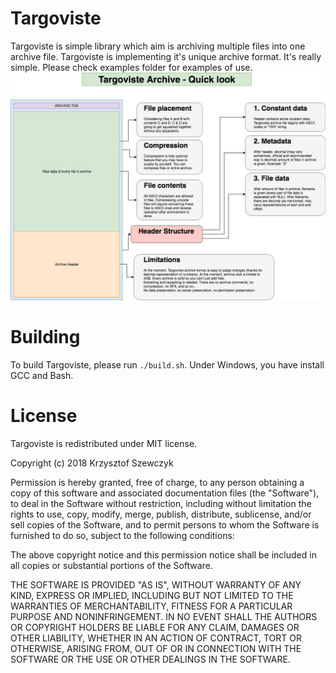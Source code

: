 # Targoviste

Targoviste is simple library which aim is archiving multiple files into one archive file.
Targoviste is implementing it's unique archive format. It's really simple. Please check examples folder for examples of use.
![Diagram](https://raw.githubusercontent.com/KrzysztofSzewczyk/Targoviste/master/archiveformat.jpg)

# Building
To build Targoviste, please run `./build.sh`. Under Windows, you have install GCC and Bash.

# License
Targoviste is redistributed under MIT license.

Copyright (c) 2018 Krzysztof Szewczyk

Permission is hereby granted, free of charge, to any person obtaining a copy
of this software and associated documentation files (the "Software"), to deal
in the Software without restriction, including without limitation the rights
to use, copy, modify, merge, publish, distribute, sublicense, and/or sell
copies of the Software, and to permit persons to whom the Software is
furnished to do so, subject to the following conditions:

The above copyright notice and this permission notice shall be included in all
copies or substantial portions of the Software.

THE SOFTWARE IS PROVIDED "AS IS", WITHOUT WARRANTY OF ANY KIND, EXPRESS OR
IMPLIED, INCLUDING BUT NOT LIMITED TO THE WARRANTIES OF MERCHANTABILITY,
FITNESS FOR A PARTICULAR PURPOSE AND NONINFRINGEMENT. IN NO EVENT SHALL THE
AUTHORS OR COPYRIGHT HOLDERS BE LIABLE FOR ANY CLAIM, DAMAGES OR OTHER
LIABILITY, WHETHER IN AN ACTION OF CONTRACT, TORT OR OTHERWISE, ARISING FROM,
OUT OF OR IN CONNECTION WITH THE SOFTWARE OR THE USE OR OTHER DEALINGS IN THE
SOFTWARE.